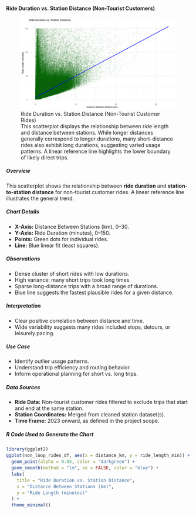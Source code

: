 #### Ride Duration vs. Station Distance (Non-Tourist Customers)

<figure class="float-right">
  <a href="../images/Non-Tourist_Customer_Ride_Duration_vs_Station_Distance.png" target="_blank" title="Select image to open full sized chart">
  <img src="../images/thumbnails/Non-Tourist_Customer_Ride_Duration_vs_Station_Distance.png" alt="Scatterplot showing ride duration (minutes) versus station-to-station distance (km) for non-tourist customer rides. Points are densely clustered under 5 km and 50 minutes, with a blue linear reference line indicating expected travel time. Wide variation in durations is visible across short distances.">
  </a>
  <figcaption>
  Ride Duration vs. Station Distance (Non-Tourist Customer Rides)<br>
  This scatterplot displays the relationship between ride length and distance between stations. While longer distances generally correspond to longer durations, many short-distance rides also exhibit long durations, suggesting varied usage patterns. A linear reference line highlights the lower boundary of likely direct trips.
  </figcaption>
</figure>

##### Overview
This scatterplot shows the relationship between **ride duration** and **station-to-station distance** for non-tourist customer rides. A linear reference line illustrates the general trend.

##### Chart Details
- **X-Axis:** Distance Between Stations (km), 0–30.
- **Y-Axis:** Ride Duration (minutes), 0–150.
- **Points:** Green dots for individual rides.
- **Line:** Blue linear fit (least squares).

##### Observations
- Dense cluster of short rides with low durations.
- High variance: many short trips took long times.
- Sparse long-distance trips with a broad range of durations.
- Blue line suggests the fastest plausible rides for a given distance.

##### Interpretation
- Clear positive correlation between distance and time.
- Wide variability suggests many rides included stops, detours, or leisurely pacing.

##### Use Case
- Identify outlier usage patterns.
- Understand trip efficiency and routing behavior.
- Inform operational planning for short vs. long trips.

##### Data Sources
- **Ride Data:** Non-tourist customer rides filtered to exclude trips that start and end at the same station.
- **Station Coordinates:** Merged from cleaned station dataset(s).
- **Time Frame:** 2023 onward, as defined in the project scope.

##### R Code Used to Generate the Chart

```r
library(ggplot2)
ggplot(non_loop_rides_df, aes(x = distance_km, y = ride_length_min)) +
  geom_point(alpha = 0.05, color = "darkgreen") +
  geom_smooth(method = "lm", se = FALSE, color = "blue") +
  labs(
    title = "Ride Duration vs. Station Distance",
    x = "Distance Between Stations (km)",
    y = "Ride Length (minutes)"
  ) +
  theme_minimal()
```
